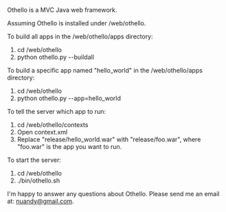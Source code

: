 Othello is a MVC Java web framework.

Assuming Othello is installed under /web/othello.

To build all apps in the /web/othello/apps directory:

1. cd /web/othello
2. python othello.py --buildall

To build a specific app named "hello_world" in the /web/othello/apps directory:

1. cd /web/othello
2. python othello.py --app=hello_world

To tell the server which app to run:

1. cd /web/othello/contexts
2. Open context.xml
3. Replace "release/hello_world.war" with "release/foo.war", where "foo.war" is the app you want to run.

To start the server:

1. cd /web/othello
2. ./bin/othello.sh

I'm happy to answer any questions about Othello. Please send me an email at: nuandy@gmail.com.
